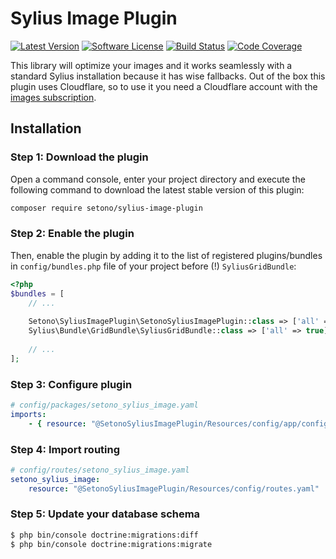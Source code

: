 # Sylius Image Plugin

[![Latest Version][ico-version]][link-packagist]
[![Software License][ico-license]](LICENSE)
[![Build Status][ico-github-actions]][link-github-actions]
[![Code Coverage][ico-code-coverage]][link-code-coverage]

This library will optimize your images and it works seamlessly with a standard Sylius installation because it has
wise fallbacks. Out of the box this plugin uses Cloudflare, so to use it you need a Cloudflare account with the
[images subscription](https://www.cloudflare.com/products/cloudflare-images/).

## Installation

### Step 1: Download the plugin

Open a command console, enter your project directory and execute the following command to download the latest stable version of this plugin:

```bash
composer require setono/sylius-image-plugin
```

### Step 2: Enable the plugin

Then, enable the plugin by adding it to the list of registered plugins/bundles
in `config/bundles.php` file of your project before (!) `SyliusGridBundle`:

```php
<?php
$bundles = [
    // ...
    
    Setono\SyliusImagePlugin\SetonoSyliusImagePlugin::class => ['all' => true],
    Sylius\Bundle\GridBundle\SyliusGridBundle::class => ['all' => true],
    
    // ...
];
```

### Step 3: Configure plugin

```yaml
# config/packages/setono_sylius_image.yaml
imports:
    - { resource: "@SetonoSyliusImagePlugin/Resources/config/app/config.yaml" }
```

### Step 4: Import routing

```yaml
# config/routes/setono_sylius_image.yaml
setono_sylius_image:
    resource: "@SetonoSyliusImagePlugin/Resources/config/routes.yaml"
```

### Step 5: Update your database schema

```bash
$ php bin/console doctrine:migrations:diff
$ php bin/console doctrine:migrations:migrate
```

[ico-version]: https://poser.pugx.org/setono/sylius-image-plugin/v/stable
[ico-license]: https://poser.pugx.org/setono/sylius-image-plugin/license
[ico-github-actions]: https://github.com/Setono/SyliusImagePlugin/workflows/build/badge.svg
[ico-code-coverage]: https://codecov.io/gh/Setono/SyliusImagePlugin/branch/master/graph/badge.svg

[link-packagist]: https://packagist.org/packages/setono/sylius-image-plugin
[link-github-actions]: https://github.com/Setono/SyliusImagePlugin/actions
[link-code-coverage]: https://codecov.io/gh/Setono/SyliusImagePlugin

